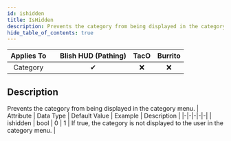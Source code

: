 ```yaml
---
id: ishidden
title: IsHidden
description: Prevents the category from being displayed in the category menu.
hide_table_of_contents: true
---
```

| Applies To | | Blish HUD (Pathing) | TacO | Burrito |
|-|-|-|-|-|
| <center>Category</center> | | <center>✔</center> | <center>❌</center> | <center>❌</center> |



## Description
Prevents the category from being displayed in the category menu.
| Attribute | Data Type | Default Value | Example | Description |
|-|-|-|-|-|
| ishidden | bool | 0 | 1 | If true, the category is not displayed to the user in the category menu. | 


